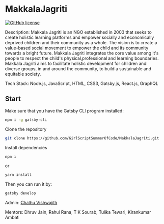 # MakkalaJagriti

[![GitHub license](https://img.shields.io/badge/license-MIT-blue.svg)](https://raw.githubusercontent.com/GirlScriptSummerOfCode/Makkala_Jagriti/master/LICENSE)

Description: Makkala Jagriti is an NGO established in 2003 that seeks to create holistic learning platforms and empower socially and economically deprived children and their community as a whole. The vision is to create a value-based social movement to empower the child and its community towards a bright future. Makkala Jagriti integrates the core value among it's people to respect the child's physical,professional and learning boundaries. Makkala Jagriti aims to facilitate holistic development for children and diverse groups, in and around the community, to build a sustainable and equitable society.

Tech Stack: Node.js, JavaScript, HTML, CSS3, Gatsby.js, React.js, GraphQL

## Start

Make sure that you have the Gatsby CLI program installed:

```sh
npm i -g gatsby-cli
```

Clone the repository

```sh
git clone https://github.com/GirlScriptSummerOfCode/MakkalaJagriti.git
```

Install dependencies

```sh
npm i
```

or

```sh
yarn install
```

Then you can run it by:

```sh
gatsby develop
```

Admin: [Chathu Vishwajith](https://github.com/iamchathu)

Mentors: Dhruv Jain, Rahul Rana, T K Sourab, Tulika Tewari, Kirankumar Ambati
